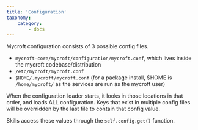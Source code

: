 ```yaml
---
title: 'Configuration'
taxonomy:
    category:
        - docs
---
```

Mycroft configuration consists of 3 possible config files.
- `mycroft-core/mycroft/configuration/mycroft.conf`, which lives inside the mycroft codebase/distribution
- `/etc/mycroft/mycroft.conf`
- `$HOME/.mycroft/mycroft.conf` (for a package install, $HOME is `/home/mycroft/` as the services are run as the mycroft user)

When the configuration loader starts, it looks in those locations in that order, and loads ALL configuration. Keys that exist in multiple config files will be overridden by the last file to contain that config value.


Skills access these values through the `self.config.get()` function.

